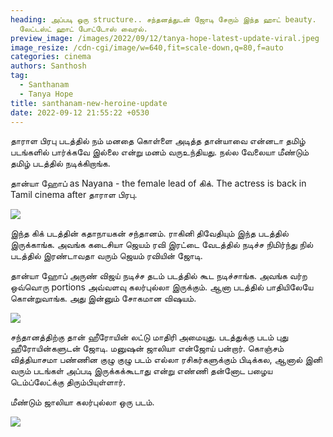 ```yaml
---
heading: அப்படி ஒரு structure.. சந்தனத்துடன் ஜோடி சேரும் இந்த ஹாட் beauty.
  லேட்டஸ்ட் ஹாட் போட்டோஸ் வைரல்.
preview_image: /images/2022/09/12/tanya-hope-latest-update-viral.jpeg
image_resize: /cdn-cgi/image/w=640,fit=scale-down,q=80,f=auto
categories: cinema
authors: Santhosh
tag:
  - Santhanam
  - Tanya Hope
title: santhanam-new-heroine-update
date: 2022-09-12 21:55:22 +0530
---
```

தாராள பிரபு படத்தில் நம் மனதை கொள்ளை அடித்த தான்யாவை என்னடா தமிழ் படங்களில் பார்க்கவே இல்லை என்று மனம் வருஉந்தியது. நல்ல வேலையா மீண்டும் தமிழ் படத்தில் நடிக்கிறாங்க.

தான்யா ஹோப் as Nayana - the female lead of கிக். The actress is back in Tamil cinema after தாராள பிரபு. 

![](/images/2022/09/12/tanya-hope-latest-update-2.jpeg)

இந்த கிக் படத்தின் கதாநாயகன் சந்தானம். ராகினி திவேதியும் இந்த படத்தில் இருக்காங்க. அவங்க கடைசியா ஜெயம் ரவி இரட்டை வேடத்தில் நடிச்ச நிமிர்ந்து நில் படத்தில் இரண்டாவதா வரும் ஜெயம் ரவியின் ஜோடி.

தான்யா ஹோப் அருண் விஜய் நடிச்ச தடம் படத்தில் கூட நடிச்சாங்க. அவங்க வர்ற ஒவ்வொரு portions அவ்வளவு கலர்புல்லா இருக்கும். ஆனா படத்தில் பாதியிலேயே கொன்றுவாங்க. அது இன்னும் சோகமான விஷயம்.

![](/images/2022/09/12/tanya-hope-latest-update-1.jpeg)

சந்தானத்திற்கு தான் ஹீரோயின் லட்டு மாதிரி அமையுது. படத்துக்கு படம் புது ஹீரோயின்களுடன் ஜோடி. மனுஷன் ஜாலியா என்ஜோய் பன்றார். கொஞ்சம் வித்தியாசமா பண்ணின குழு குழு படம் எல்லா ரசிகர்களுக்கும் பிடிக்கல, ஆனால் இனி வரும் படங்கள் அப்படி இருக்கக்கூடாது என்று எண்ணி தன்னோட பழைய டெம்ப்லேட்க்கு திரும்பியுள்ளார்.

மீண்டும் ஜாலியா கலர்புல்லா ஒரு படம்.

![](/images/2022/09/12/tanya-hope-latest-update.jpeg)